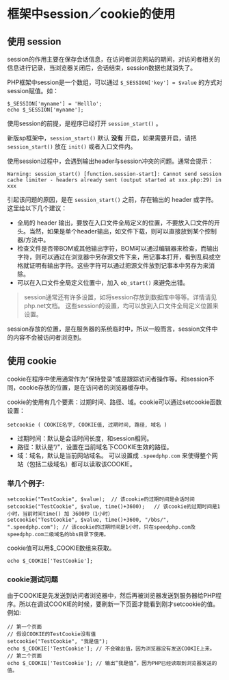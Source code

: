 # 框架中session／cookie的使用

## 使用 session

session的作用主要在保存会话信息，在访问者浏览网站的期间，对访问者相关的信息进行记录，当浏览器关闭后，会话结束，session数据也就消失了。

PHP框架中session是一个数组，可以通过 `$_SESSION['key'] = $value` 的方式对session赋值。如：
```
$_SESSION['myname'] = 'Helllo';
echo $_SESSION['myname'];
```

使用session的前提，是程序已经打开 `session_start()` 。

新版sp框架中，`session_start()` 默认 **没有**  开启，如果需要开启，请把 `session_start()` 放在 `init()` 或者入口文件内。

使用session过程中，会遇到输出header与session冲突的问题。通常会提示：
```
Warning: session_start() [function.session-start]: Cannot send session cache limiter - headers already sent (output started at xxx.php:29) in xxx
```

引起该问题的原因，是在 `session_start()` 之前，存在输出的 header 或字符。这里给以下几个建议：

- 全局的 header 输出，要放在入口文件全局定义的位置，不要放入口文件的开头。当然，如果是单个header输出，如文件下载，则可以直接放到某个控制器/方法中。
- 检查文件是否带BOM或其他输出字符，BOM可以通过编辑器来检查，而输出字符，则可以通过在浏览器中另存源文件下来，用记事本打开，看到乱码或空格就证明有输出字符。这些字符可以通过把源文件放到记事本中另存为来消除。
- 可以在入口文件全局定义位置中，加入 `ob_start()` 来避免出错。

> session通常还有许多设置，如将session存放到数据库中等等。详情请见php.net文档。
这些session的设置，均可以放到入口文件全局定义位置来设置。

session存放的位置，是在服务器的系统临时中，所以一般而言，session文件中的内容不会被访问者浏览到。

## 使用 cookie

cookie在程序中使用通常作为“保持登录”或是跟踪访问者操作等。和session不同，cookie存放的位置，是在访问者的浏览器缓存中。

cookie的使用有几个要素：过期时间、路径、域。cookie可以通过setcookie函数设置：
```
setcookie ( COOKIE名字, COOKIE值, 过期时间, 路径, 域名 )
```

- 过期时间：默认是会话时间长度，和session相同。
- 路径：默认是“/”，设置在当前域名下COOKIE生效的路径。
- 域：域名，默认是当前网站域名。
        可以设置成 `.speedphp.com` 来使得整个网站（包括二级域名）都可以读取该COOKIE。

### 举几个例子:
```
setcookie("TestCookie", $value);  // 该cookie的过期时间是会话时间
setcookie("TestCookie", $value, time()+3600);   // 该cookie的过期时间是1小时，当前时间time() 加 3600秒（1小时）
setcookie("TestCookie", $value, time()+3600, "/bbs/", ".speedphp.com"); // 该cookie的过期时间是1小时，只在speedphp.com及speedphp.com二级域名的bbs目录下使用。
```

cookie值可以用$_COOKIE数组来获取。
```
echo $_COOKIE['TestCookie'];
```

### cookie测试问题

由于COOKIE是先发送到访问者浏览器中，然后再被浏览器发送到服务器给PHP程序。所以在调试COOKIE的时候，要刷新一下页面才能看到刚才setcookie的值。
例如:
```
// 第一个页面
// 假设COOKIE的TestCookie没有值
setcookie("TestCookie", "我是值");
echo $_COOKIE['TestCookie']; // 不会输出值，因为浏览器没有发送COOKIE上来。
// 第二个页面
echo $_COOKIE['TestCookie']; // 输出“我是值”，因为PHP已经读取到浏览器发送的值。
```